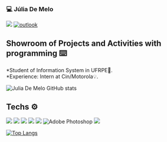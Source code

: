 ### 💻 Júlia De Melo

[<img src="https://img.shields.io/badge/linkedin-%230077B5.svg?&style=for-the-badge&logo=linkedin&logoColor=white" />](https://www.linkedin.com/in/júlia-de-melo-albuquerque/) 
[![outlook](https://img.shields.io/badge/outlook-0078D4?style=for-the-badge&logo=microsoft-outlook&logoColor=white)](mailto:juliarexsteam@hotmail.com)



## Showroom of Projects and Activities with programming ⌨️

*Student of Information System in UFRPE📓.<br/>
*Experience: Intern at Cin/Motorola💡.<br/>


![Julia De Melo GitHub stats](https://github-readme-stats.vercel.app/api?username=juliathemelo&show_icons=true&theme=dark)

## Techs ⚙️

<img src="https://img.shields.io/badge/Python-3776AB?style=for-the-badge&logo=python&logoColor=white" /> <img src="https://img.shields.io/badge/Flutter-02569B?style=for-the-badge&logo=flutter&logoColor=white" /> <img src="https://img.shields.io/badge/HTML5-E34F26?style=for-the-badge&logo=html5&logoColor=white" /> <img src="https://img.shields.io/badge/CSS3-1572B6?style=for-the-badge&logo=css3&logoColor=white" /> <img src="https://img.shields.io/badge/firebase-ffca28?style=for-the-badge&logo=firebase&logoColor=white" /> <img alt="Adobe Photoshop" src="https://img.shields.io/badge/adobe%20photoshop%20-%2331A8FF.svg?&style=for-the-badge&logo=adobe%20photoshop&logoColor=white"/>  <img src="https://img.shields.io/badge/JavaScript-323330?style=for-the-badge&logo=javascript&logoColor=F7DF1E"/>

[![Top Langs](https://github-readme-stats.vercel.app/api/top-langs/?username=juliathemelo&layout=compact&show_icons=true&theme=dark)](https://github.com/juliathemelo)

